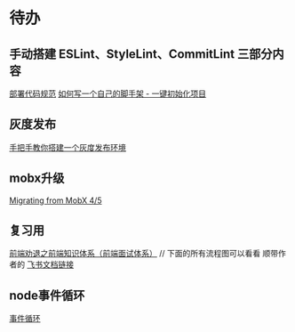 # 待办

## 手动搭建 ESLint、StyleLint、CommitLint 三部分内容

[部署代码规范](https://juejin.cn/post/7033210664844066853)
[如何写一个自己的脚手架 - 一键初始化项目](https://developers.weixin.qq.com/community/develop/article/doc/000e08e632c2f8847b39b67dc51813)

## 灰度发布

[手把手教你搭建一个灰度发布环境](https://juejin.cn/post/6844904110601273357)

## mobx升级

[Migrating from MobX 4/5](https://mobx.js.org/migrating-from-4-or-5.html)

## 复习用

[前端劝退之前端知识体系（前端面试体系）](https://juejin.cn/post/6994657097220620319)  // 下面的所有流程图可以看看
顺带作者的 [飞书文档链接](https://ufkqhva2uf.feishu.cn/mindnotes/bmncngXyh7jRwN7QIE1ZyaR87kf)

## node事件循环

[事件循环](https://juejin.cn/post/7055522384408739847#heading-5)
